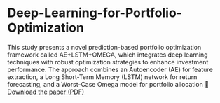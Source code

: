# Deep-Learning-for-Portfolio-Optimization

This study presents a novel prediction-based portfolio optimization framework called AE+LSTM+OMEGA, which integrates deep learning techniques with robust optimization strategies to enhance investment performance. The approach combines an Autoencoder (AE) for feature extraction, a Long Short-Term Memory (LSTM) network for return forecasting, and a Worst-Case Omega model for portfolio allocation
📄 [Download the paper (PDF)](./paper.pdf)


